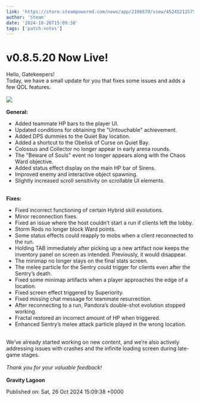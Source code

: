 ```yaml
---
link: 'https://store.steampowered.com/news/app/2106670/view/4524521257560965310'
author: 'Steam'
date: '2024-10-26T15:09:38'
tags: ['patch-notes']
---
```


# v0.8.5.20 Now Live!

<div class="bb_h2">Hello, Gatekeepers!  </div>Today, we have a small update for you that fixes some issues and adds a few QOL features.<br /><br /><img src="https://clan.cloudflare.steamstatic.com/images/42755050/3ac90c5ee0fbe985a0dcdd7a9f3c10195410453d.gif" /><br /><br /><b>General:</b><br /><ul class="bb_ul"><li> Added teammate HP bars to the player UI.<br /></li><li> Updated conditions for obtaining the "Untouchable" achievement.<br /></li><li> Added DPS dummies to the Quiet Bay location.<br /></li><li> Added a shortcut to the Obelisk of Curse on Quiet Bay.<br /></li><li> Colossus and Collector no longer appear in early arena rounds.<br /></li><li> The "Beware of Souls" event no longer appears along with the Chaos Ward objective.<br /></li><li> Added status effect display on the main HP bar of Sirens.<br /></li><li> Improved enemy and interactive object spawning.<br /></li><li> Slightly increased scroll sensitivity on scrollable UI elements.</li></ul><br /><b>Fixes:</b><br /><ul class="bb_ul"><li> Fixed incorrect functioning of certain Hybrid skill evolutions.<br /></li><li> Minor reconnection fixes.<br /></li><li> Fixed an issue where the host couldn’t start a run if clients left the lobby.<br /></li><li> Storm Rods no longer block Ward points.<br /></li><li> Some status effects could reapply to mobs when a client reconnected to the run.<br /></li><li> Holding TAB immediately after picking up a new artifact now keeps the inventory panel on screen as intended. Previously, it would disappear.<br /></li><li> The minimap no longer stays on the final stats screen.<br /></li><li> The melee particle for the Sentry could trigger for clients even after the Sentry’s death.<br /></li><li> Fixed some minimap artifacts when a player approaches the edge of a location.<br /></li><li> Fixed screen effect triggered by Superiority.<br /></li><li> Fixed missing chat message for teammate resurrection.<br /></li><li> After reconnecting to a run, Pandora’s double-shot evolution stopped working.<br /></li><li> Fractal restored an incorrect amount of HP when triggered.<br /></li><li> Enhanced Sentry’s melee attack particle played in the wrong location.</li></ul><br />We’ve already started working on new content, and we’re also actively addressing issues with crashes and the infinite loading screen during late-game stages.<br /><br /><i>Thank you for your valuable feedback!</i><br /><br /><b>Gravity Lagoon</b>

Published on: Sat, 26 Oct 2024 15:09:38 +0000